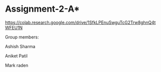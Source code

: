 # Assignment-2-A*

https://colab.research.google.com/drive/1SfkLPEnuSwguTcG2Trw8ghnQ4tWFEU1N

Group members:

Ashish Sharma

Aniket Patil

Mark raden
